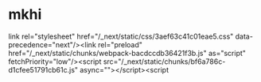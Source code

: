 # mkhi
link rel="stylesheet" href="/_next/static/css/3aef63c41c01eae5.css" data-precedence="next"/>&lt;link rel="preload" href="/_next/static/chunks/webpack-bacdccdb36421f3b.js" as="script" fetchPriority="low"/>&lt;script src="/_next/static/chunks/bf6a786c-d1cfee51791cb61c.js" async="">&lt;/script>&lt;script 
